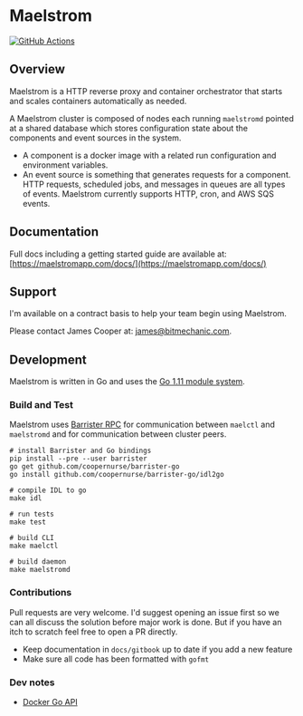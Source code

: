 # Maelstrom

[![GitHub Actions](https://github.com/coopernurse/maelstrom/workflows/test/badge.svg)](https://github.com/coopernurse/maelstrom/actions)

## Overview

Maelstrom is a HTTP reverse proxy and container orchestrator that starts and scales containers
automatically as needed.

A Maelstrom cluster is composed of nodes each running `maelstromd` pointed at a shared database which
stores configuration state about the components and event sources in the system.

* A component is a docker image with a related run configuration and environment variables.
* An event source is something that generates requests for a component. HTTP requests, scheduled jobs, and 
  messages in queues are all types of events.  Maelstrom currently supports HTTP, cron, and AWS SQS events.
  
## Documentation

Full docs including a getting started guide are available at:
[https://maelstromapp.com/docs/](https://maelstromapp.com/docs/)

## Support

I'm available on a contract basis to help your team begin using Maelstrom.

Please contact James Cooper at: james@bitmechanic.com.

## Development

Maelstrom is written in Go and uses the [Go 1.11 module system](https://github.com/golang/go/wiki/Modules).

### Build and Test

Maelstrom uses [Barrister RPC](http://barrister.bitmechanic.com/) for communication between `maelctl` and `maelstromd` 
and for communication between cluster peers.

```
# install Barrister and Go bindings
pip install --pre --user barrister
go get github.com/coopernurse/barrister-go
go install github.com/coopernurse/barrister-go/idl2go

# compile IDL to go
make idl
```

```
# run tests
make test

# build CLI
make maelctl

# build daemon
make maelstromd
```

### Contributions

Pull requests are very welcome. I'd suggest opening an issue first so we can all discuss the
solution before major work is done. But if you have an itch to scratch feel free to open a PR
directly.

* Keep documentation in `docs/gitbook` up to date if you add a new feature
* Make sure all code has been formatted with `gofmt`

### Dev notes

* [Docker Go API](https://docs.docker.com/develop/sdk/examples/#list-and-manage-containers)